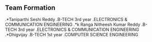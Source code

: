 ## Team Formation
.*Taniparthi Seshi Reddy
  .B-TECH 3rd year
  .ELECTRONICS & COMMUNICATION ENGINEERING
.*k Ranga Nitheesh Kumar Reddy
  .B-TECH 3rd year
  .ELECTRONICS & COMMUNICATION ENGINEERING
.*Dhigvijay
  .B-TECH 1st year
  .COMPUTER SCIENCE ENGINEERING
